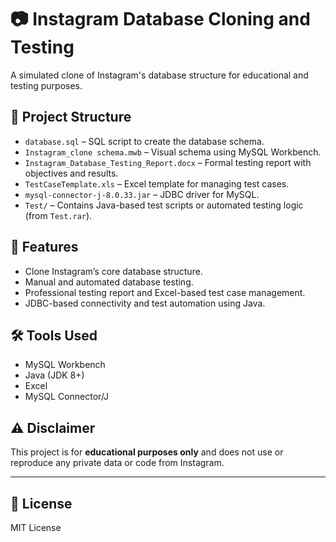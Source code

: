 # 📷 Instagram Database Cloning and Testing

A simulated clone of Instagram's database structure for educational and testing purposes.

## 📁 Project Structure

- `database.sql` – SQL script to create the database schema.
- `Instagram_clone schema.mwb` – Visual schema using MySQL Workbench.
- `Instagram_Database_Testing_Report.docx` – Formal testing report with objectives and results.
- `TestCaseTemplate.xls` – Excel template for managing test cases.
- `mysql-connector-j-8.0.33.jar` – JDBC driver for MySQL.
- `Test/` – Contains Java-based test scripts or automated testing logic (from `Test.rar`).

## 🧪 Features

- Clone Instagram’s core database structure.
- Manual and automated database testing.
- Professional testing report and Excel-based test case management.
- JDBC-based connectivity and test automation using Java.

## 🛠️ Tools Used

- MySQL Workbench
- Java (JDK 8+)
- Excel
- MySQL Connector/J

## ⚠️ Disclaimer

This project is for **educational purposes only** and does not use or reproduce any private data or code from Instagram.

---

## 📜 License

MIT License
